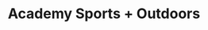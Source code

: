 ---
title: "Academy Sports + Outdoors"
url: /oklahoma-city/academy-sports-outdoors/
shop: sports
---